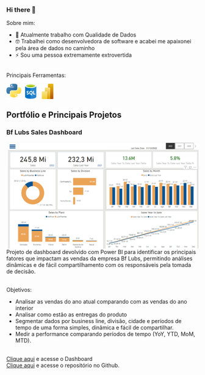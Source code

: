 ### Hi there 👋

Sobre mim:

- 🔭 Atualmente trabalho com Qualidade de Dados
- 🤓 Trabalhei como desenvolvedora de software e acabei me apaixonei pela área de dados no caminho
- ⚡ Sou uma pessoa extremamente extrovertida
##

Principais Ferramentas:

<div style="display: inline_block">
  <img align="center" alt="Python" height="40" width="40" src="https://github.com/BruceFonseca/ferramentas/blob/main/Python-logo-notext.svg.png?raw=true">
  <img align="center" alt="SQL" height="40" width="40" src="https://github.com/BruceFonseca/ferramentas/blob/main/logo.png?raw=true">
  <img align="center" alt="Power BI" height="40" width="40" src="https://github.com/BruceFonseca/ferramentas/blob/main/1200px-New_Power_BI_Logo.svg.png?raw=true">
</div>

##

## Portfólio e Principais Projetos
### Bf Lubs Sales Dashboard 

<img align="right" width="500"  src="https://github.com/polya-na/Bf-Lubs/blob/main/Imagens/projeto-tela-inicial.png?raw=true">
Projeto de dashboard devolvido com Power BI para identificar os principais fatores que impactam as vendas da empresa Bf Lubs, permitindo análises dinâmicas e de fácil compartilhamento com os responsáveis pela tomada de decisão.
<br><br>

Objetivos: 
<br>
- Analisar as vendas do ano atual comparando com as vendas do ano interior
- Analisar como estão as entregas do produto
- Segmentar dados  por business line, divisão, cidade e períodos de tempo de uma forma simples, dinâmica e fácil de compartilhar.
- Medir a performance comparando períodos de tempo (YoY, YTD, MoM, MTD).
  
<br>
<a href="https://app.powerbi.com/view?r=eyJrIjoiOGMyNzM3ZGItNzI4Ni00MjcwLWI5YWQtN2JmODgyZDliMWM5IiwidCI6IjQxNGU0N2Q2LTVhNGUtNDkzZS05OWJkLTUzMTYwZjJhYWY2ZiJ9" target="_blank">Clique aqui</a> e acesse o Dashboard
<br>
<a href="https://github.com/polya-na/Bf-Lubs" target="_blank">Clique aqui</a> e acesse o repositório no Github.
